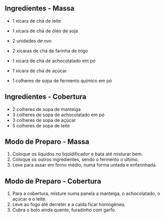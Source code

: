 ## Ingredientes - Massa



- 1 xícara de chá de leite

- 1 xícara de chá de óleo de soja

- 2 unidades de ovo

- 2 xícaras de chá de farinha de trigo

- 1 xícara de chá de achocolatado em pó

- 1 xícara de chá de açúcar

- 1 colheres de sopa de fermento químico em pó

  

 

## Ingredientes - Cobertura



- 2 colheres de sopa de manteiga
- 3 colheres de sopa de achocolatado em pó
- 3 colheres de sopa de açúcar
- 5 colheres de sopa de leite

 

## Modo de Preparo - Massa



 

1. Coloque os líquidos no liquidificador e bata até misturar bem.  
2. Coloque os outros ingredientes, sendo o fermento o último. 
3. Leve para assar em forno médio, numa forma untada e enfarinhada. 



 

## Modo de Preparo - Cobertura



 

1.  Para a cobertura, misture numa panela a manteiga, o achocolatado, o açúcar e o leite.  
2.  Leve ao fogo até derreter e a calda ficar homogênea.  
3.  Cubra o bolo ainda quente, furadinho com garfo. 